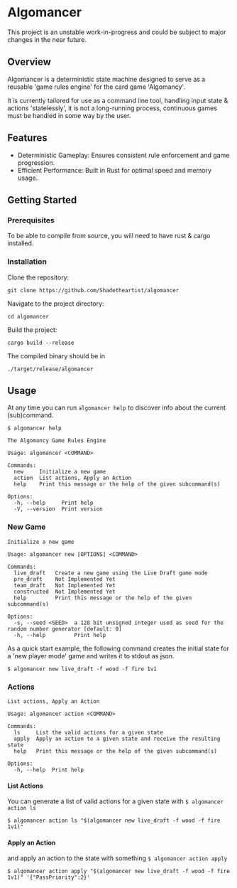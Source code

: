 # Algomancer

This project is an unstable work-in-progress and could be subject to major changes in the near future. 

## Overview

Algomancer is a deterministic state machine designed to serve as a reusable 'game rules engine' for the card game 
'Algomancy'.

It is currently tailored for use as a command line tool, handling input state & actions 'statelessly', 
it is not a long-running process, continuous games must be handled in some way by the user.

## Features

- Deterministic Gameplay: Ensures consistent rule enforcement and game progression.
- Efficient Performance: Built in Rust for optimal speed and memory usage.

## Getting Started

###  Prerequisites

To be able to compile from source, you will need to have rust & cargo installed. 

### Installation

Clone the repository:

`git clone https://github.com/Shadetheartist/algomancer`

Navigate to the project directory:

`cd algomancer`

Build the project:

`cargo build --release`

The compiled binary should be in 

`./target/release/algomancer`

## Usage

At any time you can run `algomancer help` to discover info about the current (sub)command.

```
$ algomancer help

The Algomancy Game Rules Engine

Usage: algomancer <COMMAND>

Commands:
  new     Initialize a new game
  action  List actions, Apply an Action
  help    Print this message or the help of the given subcommand(s)

Options:
  -h, --help     Print help
  -V, --version  Print version
```

### New Game

```
Initialize a new game

Usage: algomancer new [OPTIONS] <COMMAND>

Commands:
  live_draft   Create a new game using the Live Draft game mode
  pre_draft    Not Implemented Yet
  team_draft   Not Implemented Yet
  constructed  Not Implemented Yet
  help         Print this message or the help of the given subcommand(s)

Options:
  -s, --seed <SEED>  a 128 bit unsigned integer used as seed for the random number generator [default: 0]
  -h, --help         Print help
```

As a quick start example, the following command creates the initial state for a 'new player mode' game and writes it
to stdout as json.

`$ algomancer new live_draft -f wood -f fire 1v1`

### Actions

```
List actions, Apply an Action

Usage: algomancer action <COMMAND>

Commands:
  ls     List the valid actions for a given state
  apply  Apply an action to a given state and receive the resulting state
  help   Print this message or the help of the given subcommand(s)

Options:
  -h, --help  Print help
```

#### List Actions

You can generate a list of valid actions for a given state with `$ algomancer action ls`

`$ algomancer action ls "$(algomancer new live_draft -f wood -f fire 1v1)"`

#### Apply an Action

and apply an action to the state with something `$ algomancer action apply` 

`$ algomancer action apply "$(algomancer new live_draft -f wood -f fire 1v1)" '{"PassPriority":2}'`





